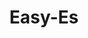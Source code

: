 ---
title: "Easy-Es"
description: "An easier-to-use ES search engine framework, born to simplify development"
subDesc: "An easier-to-use ES search engine framework, born to simplify development"
feature1Img: ""
feature1Title: ""
feature1Desc: ""
feature2Img: ""
feature2Title: ""
feature2Desc: ""
feature3Img: ""
feature3Title: ""
feature3Desc: ""
feature4Img: ""
feature4Title: ""
feature4Desc: ""
feature5Img: ""
feature5Title: ""
feature5Desc: ""
feature6Img: ""
feature6Title: ""
feature6Desc: ""
startUp: "Start up"
link: "https://easy-es.cn"
github: "https://github.com/dromara/easy-es"
gitee: "https://gitee.com/dromara/easy-es"
level: "tool"
weight: 10
icon: "/img/logo/easyEs.png"
showIntroduce: false
showFeature: false
---